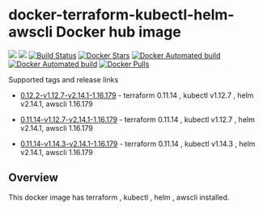 # docker-terraform-kubectl-helm-awscli Docker hub image

[![](https://images.microbadger.com/badges/image/subhakarkotta/terraform-kubectl-helm-awscli.svg)](https://microbadger.com/images/subhakarkotta/terraform-kubectl-helm-awscli "Get your own image badge on microbadger.com")
[![](https://images.microbadger.com/badges/version/subhakarkotta/terraform-kubectl-helm-awscli.svg)](https://microbadger.com/images/subhakarkotta/terraform-kubectl-helm-awscli "Get your own version badge on microbadger.com")
[![Build Status](https://travis-ci.org/subhakarkotta/docker-terraform-kubectl-helm-awscli.svg?branch=master)](https://travis-ci.org/subhakarkotta/docker-terraform-kubectl-helm-awscli)
[![Docker Stars](https://img.shields.io/docker/stars/subhakarkotta/terraform-kubectl-helm-awscli.svg?style=flat)](https://hub.docker.com/r/subhakarkotta/terraform-kubectl-helm-awscli/)
[![Docker Automated build](https://img.shields.io/docker/cloud/automated/subhakarkotta/terraform-kubectl-helm-awscli.svg?style=flat)]()
[![Docker Automated build](https://img.shields.io/docker/cloud/build/subhakarkotta/terraform-kubectl-helm-awscli.svg?style=flat)]()
[![Docker Pulls](https://img.shields.io/docker/pulls/subhakarkotta/terraform-kubectl-helm-awscli.svg)]()

Supported tags and release links

* [0.12.2-v1.12.7-v2.14.1-1.16.179](https://github.com/subhakarkotta/docker-terraform-kubectl-helm-awscli/releases/tag/0.12.2-v1.12.7-v2.14.1-1.16.179) - terraform 0.11.14 , kubectl v1.12.7 , helm v2.14.1, awscli 1.16.179

* [0.11.14-v1.12.7-v2.14.1-1.16.179](https://github.com/subhakarkotta/docker-terraform-kubectl-helm-awscli/releases/tag/0.11.14-v1.12.7-v2.14.1-1.16.179) - terraform 0.11.14 , kubectl v1.12.7 , helm v2.14.1, awscli 1.16.179

* [0.11.14-v1.14.3-v2.14.1-1.16.179](https://github.com/subhakarkotta/docker-terraform-kubectl-helm-awscli/releases/tag/0.11.14-v1.14.3-v2.14.1-1.16.179) - terraform 0.11.14 , kubectl v1.14.3 , helm v2.14.1, awscli 1.16.179


## Overview

This docker image has terraform , kubectl , helm , awscli installed.